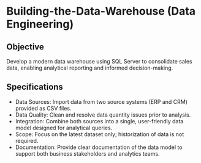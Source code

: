 # Building-the-Data-Warehouse (Data Engineering)
## Objective
Develop a modern data warehouse using SQL Server to consolidate sales data, enabling analytical reporting and informed decision-making.

## Specifications
* Data Sources: Import data from two source systems (ERP and CRM) provided as CSV files.
* Data Quality: Clean and resolve data quantity issues prior to analysis.
* Integration: Combine both sources into a single, user-friendly data model designed for analytical queries.
* Scope: Focus on the latest dataset only; historization of data is not required.
* Documentation: Provide clear documentation of the data model to support both business stakeholders and analytics teams.
